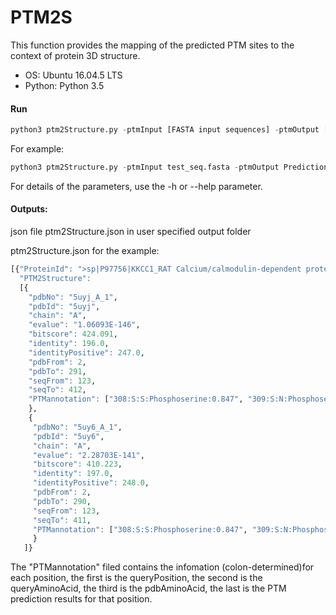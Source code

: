 # PTM2S
This function provides the mapping of the predicted PTM sites to the context of protein 3D structure.
- OS: Ubuntu 16.04.5 LTS
- Python: Python 3.5 

#### Run
```r
python3 ptm2Structure.py -ptmInput [FASTA input sequences] -ptmOutput [result file from MusiteDeep predictor] -o [output folder]
```

For example:
```r
python3 ptm2Structure.py -ptmInput test_seq.fasta -ptmOutput Prediction_results.txt -o ./ -maxPDB 2
```

For details of the parameters, use the -h or --help parameter.



#### Outputs:  
json file ptm2Structure.json in user specified output folder

ptm2Structure.json for the example:
```r
[{"ProteinId": ">sp|P97756|KKCC1_RAT Calcium/calmodulin-dependent protein kinase kinase 1 OS=Rattus norvegicus GN=Camkk1 PE=1 SV=1", 
  "PTM2Structure": 
  [{
    "pdbNo": "5uyj_A_1", 
    "pdbId": "5uyj", 
    "chain": "A", 
    "evalue": "1.06093E-146", 
    "bitscore": 424.091, 
    "identity": 196.0, 
    "identityPositive": 247.0, 
    "pdbFrom": 2, 
    "pdbTo": 291, 
    "seqFrom": 123, 
    "seqTo": 412, 
    "PTMannotation": ["308:S:S:Phosphoserine:0.847", "309:S:N:Phosphoserine:0.894", "313:T:T:Phosphothreonine:0.765", "328:S:I:Phosphoserine:0.51"]
    }, 
    {
     "pdbNo": "5uy6_A_1", 
     "pdbId": "5uy6", 
     "chain": "A", 
     "evalue": "2.28703E-141", 
     "bitscore": 410.223, 
     "identity": 197.0, 
     "identityPositive": 248.0, 
     "pdbFrom": 2, 
     "pdbTo": 290, 
     "seqFrom": 123, 
     "seqTo": 411, 
     "PTMannotation": ["308:S:S:Phosphoserine:0.847", "309:S:N:Phosphoserine:0.894", "313:T:T:Phosphothreonine:0.765", "328:S:I:Phosphoserine:0.51"]
     }
   ]}
```

The "PTMannotation" filed contains the infomation (colon-determined)for each position, the first is the queryPosition, the second is the queryAminoAcid, the third is the pdbAminoAcid, the last is the PTM prediction results for that position.